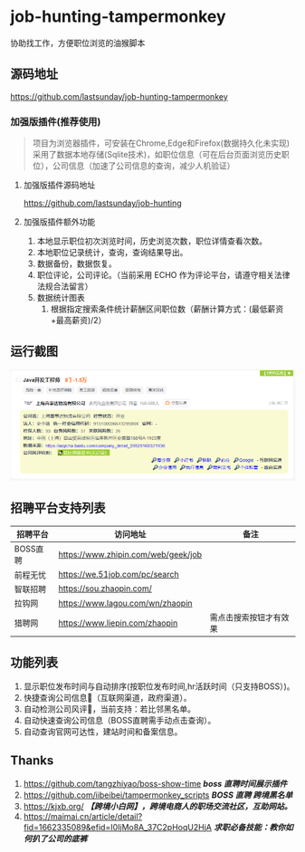 # job-hunting-tampermonkey

协助找工作，方便职位浏览的油猴脚本

## 源码地址

https://github.com/lastsunday/job-hunting-tampermonkey

### 加强版插件(推荐使用)

> 项目为浏览器插件，可安装在Chrome,Edge和Firefox(数据持久化未实现)
> 采用了数据本地存储(Sqlite技术)，如职位信息（可在后台页面浏览历史职位），公司信息（加速了公司信息的查询，减少人机验证）

1. 加强版插件源码地址

    https://github.com/lastsunday/job-hunting

2. 加强版插件额外功能

    1. 本地显示职位初次浏览时间，历史浏览次数，职位详情查看次数。
    2. 本地职位记录统计，查询，查询结果导出。
    3. 数据备份，数据恢复。
    4. 职位评论，公司评论。（当前采用 ECHO 作为评论平台，请遵守相关法律法规合法留言）
    5. 数据统计图表
        1. 根据指定搜索条件统计薪酬区间职位数（薪酬计算方式：(最低薪资+最高薪资)/2）

## 运行截图

<img src="https://raw.githubusercontent.com/lastsunday/job-hunting-tampermonkey/main/docs/introduction/tampermonkey-51job.png" alt="chrome_extension_sidepanel_open" width="600px"/>

## 招聘平台支持列表

| 招聘平台  | 访问地址                            | 备注                   |
| --------- | ----------------------------------- | ---------------------- |
| BOSS直聘  | https://www.zhipin.com/web/geek/job |                        |
| 前程无忧  | https://we.51job.com/pc/search      |                        |
| 智联招聘  | https://sou.zhaopin.com/            |                        |
| 拉钩网    | https://www.lagou.com/wn/zhaopin    |                        |
| 猎聘网 | https://www.liepin.com/zhaopin              | 需点击搜索按钮才有效果 |

## 功能列表

1. 显示职位发布时间与自动排序(按职位发布时间,hr活跃时间（只支持BOSS）)。
2. 快捷查询公司信息🔎（互联网渠道，政府渠道）。
3. 自动检测公司风评📡，当前支持：若比邻黑名单。
4. 自动快速查询公司信息（BOSS直聘需手动点击查询）。
5. 自动查询官网可达性，建站时间和备案信息。

## Thanks

1. https://github.com/tangzhiyao/boss-show-time ***boss 直聘时间展示插件***
2. https://github.com/iibeibei/tampermonkey_scripts ***BOSS 直聘 跨境黑名单***
3. https://kjxb.org/ ***【跨境小白网】，跨境电商人的职场交流社区，互助网站。***
4. https://maimai.cn/article/detail?fid=1662335089&efid=I0IjMo8A_37C2pHoqU2HjA ***求职必备技能：教你如何扒了公司的底裤***